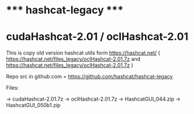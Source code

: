 
# *** hashcat-legacy ***
# cudaHashcat-2.01 / oclHashcat-2.01

This is copy old version hashcat utils form https://hashcat.net/ ( https://hashcat.net/files_legacy/oclHashcat-2.01.7z and https://hashcat.net/files_legacy/oclHashcat-2.01.7z )

Repo src in github.com = https://github.com/hashcat/hashcat-legacy

Files: 

-> cudaHashcat-2.01.7z
-> oclHashcat-2.01.7z
-> HashcatGUI_044.zip
-> HashcatGUI_050b1.zip

